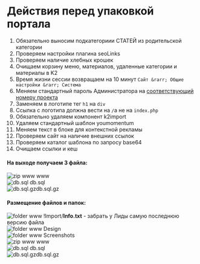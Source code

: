 Действия перед упаковкой портала
================================

1. Обязательно выносим подкатегориии СТАТЕЙ из родительской категории
2. Проверяем настройки плагина seoLinks
3. Проверяем наличие хлебных крошек
4. Очищаем корзину меню, материалов, удаленные категории и материалы в K2
5. Время жизни сессии возвращаем на 10 минут `Сайт &rarr; Общие настройки &rarr; Система`
6. Меняем стандартный пароль Администратора на [соответствующий номеру проекта](http://goo.gl/2lbfK)
7. Заменяем в логотипе тег `h1` на `div`
8. Ссылка с логотипа должна вести на `/`а не на `index.php`
9. Обязательно удаляем компонент k2import
10. Удаляем стандартный шаблон youmomentum
11. Меняем текст в блоке для контекстной рекламы
12. Проверяем сайт на наличие внешних ссылок
13. Проверяем каталог шаблона по запросу base64
14. Очищаем ссылки и кеш


#### На выходе получаем 3 файла:
![zip www](http://p.yusukekamiyamane.com/icons/search/fugue/icons/box.png) www  
![db.sql](http://p.yusukekamiyamane.com/icons/search/fugue/icons/database-sql.png) db.sql  
![db.sql.gz](http://p.yusukekamiyamane.com/icons/search/fugue/icons/database-sql.png)db.sql.gz

#### Размещение файлов и папок:
![folder www](http://p.yusukekamiyamane.com/icons/search/fugue/icons/folder-horizontal.png) !Import/**Info.txt** - забрать у Лиды самую последнюю версию файла  
![folder www](http://p.yusukekamiyamane.com/icons/search/fugue/icons/folder-horizontal.png) Design  
![folder www](http://p.yusukekamiyamane.com/icons/search/fugue/icons/folder-horizontal.png) Screenshots  
![zip www](http://p.yusukekamiyamane.com/icons/search/fugue/icons/box.png) www  
![db.sql](http://p.yusukekamiyamane.com/icons/search/fugue/icons/database-sql.png) db.sql  
![db.sql.gz](http://p.yusukekamiyamane.com/icons/search/fugue/icons/database-sql.png)db.sql.gz  